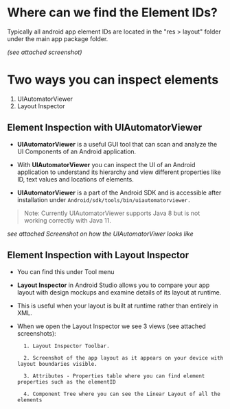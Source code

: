 # Where can we find the Element IDs?

Typically all android app element IDs are located in the "res > layout" folder under the main app package folder. 

_(see attached screenshot)_

# Two ways you can inspect elements

1. UIAutomatorViewer
2. Layout Inspector


## Element Inspection with UIAutomatorViewer

- **UIAutomatorViewer** is a useful GUI tool that can scan and analyze the UI Components of an Android application.

- With **UIAutomatorViewer** you can inspect the UI of an Android application to understand its hierarchy and view different properties like ID, text values and locations of elements.

- **UIAutomatorViewer** is a part of the Android SDK and is accessible after installation under `Android/sdk/tools/bin/uiautomatorviewer.`

> Note: Currently UIAutomatorViewer supports Java 8 but is not working correctly with Java 11.

_see attached Screenshot on how the UIAutomatorViwer looks like_

## Element Inspection with Layout Inspector

- You can find this under Tool menu

- **Layout Inspector** in Android Studio allows you to compare your app layout with design mockups and examine details of its layout at runtime.

- This is useful when your layout is built at runtime rather than entirely in XML.

- When we open the Layout Inspector we see 3 views (see attached screenshots):

        1. Layout Inspector Toolbar.

        2. Screenshot of the app layout as it appears on your device with layout boundaries visible.

        3. Attributes - Properties table where you can find element properties such as the elementID

        4. Component Tree where you can see the Linear Layout of all the elements

